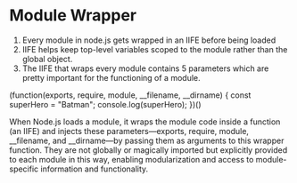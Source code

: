 # Module Wrapper
1. Every module in node.js gets wrapped in an IIFE before being loaded
2. IIFE helps keep top-level variables scoped to the module rather than the global object.
3. The IIFE that wraps every module contains 5 parameters which are pretty important for the functioning of a module.

(function(exports, require, module, __filename, __dirname) {
  const superHero = "Batman";
  console.log(superHero);
})()

When Node.js loads a module, it wraps the module code inside a function (an IIFE) and injects these parameters—exports, 
require, module, __filename, and __dirname—by passing them as arguments to this wrapper function. 
They are not globally or magically imported but explicitly provided to each module in this way, 
enabling modularization and access to module-specific information and functionality.
